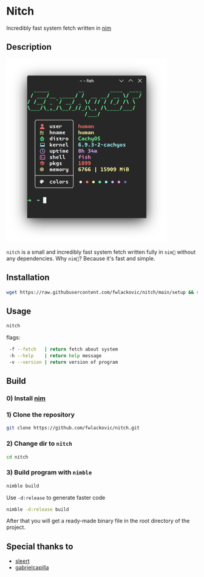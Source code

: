 # Nitch

Incredibly fast system fetch written in [nim](https://github.com/nim-lang/Nim)

## Description

![Alt text](.ignore/20240604052730.png)

`nitch` is a small and incredibly fast system fetch written fully in `nim👑` without any dependencies. Why `nim👑`? Because it's fast and simple.

## Installation

```sh
wget https://raw.githubusercontent.com/fwlackovic/nitch/main/setup && sh setup
```

## Usage

```sh
nitch
```

flags:

```sh
 -f --fetch   | return fetch about system
 -h --help    | return help message
 -v --version | return version of program
```

## Build

### 0) Install [nim](https://nim-lang.org/)

### 1) Clone the repository

```sh
git clone https://github.com/fwlackovic/nitch.git
```

### 2) Change dir to `nitch`

```sh
cd nitch
```

### 3) Build program with `nimble`

```sh
nimble build
```

Use `-d:release` to generate faster code

```sh
nimble -d:release build
```

After that you will get a ready-made binary file in the root directory of the project.

## Special thanks to

- [sleert](https://github.com/ssleert/nitch)
- [gabrielcapilla](https://github.com/gabrielcapilla/)
